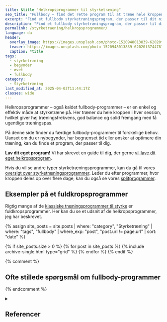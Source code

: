 ```yaml
---
title: &title "Helkropsprogrammer til styrketræning"
seo_title: "Fullbody – find det rette program til at træne hele kroppen"
excerpt: "Find et fullbody styrketræningsprogram, der passer til dit niveau og din hverdag. Vi har helkropsprogrammer til både begyndere og øvede."
description: "Find et fullbody styrketræningsprogram, der passer til dit niveau og din hverdag. Vi har helkropsprogrammer til både begyndere og øvede."
permalink: /styrketraening/helkropsprogrammer/
language: da
header:
  overlay_image: https://images.unsplash.com/photo-1520948013839-62020f374478?ixid=MnwxMjA3fDB8MHxwaG90by1wYWdlfHx8fGVufDB8fHx8&ixlib=rb-1.2.1&auto=format&fit=crop&h=630&w=1200&q=60
  teaser: https://images.unsplash.com/photo-1520948013839-62020f374478?ixid=MnwxMjA3fDB8MHxwaG90by1wYWdlfHx8fGVufDB8fHx8&ixlib=rb-1.2.1&auto=format&fit=crop&h=300&w=400&q=10
  caption: *title
tags:
  - styrketræning
  - begynder
  - øvet
  - fullbody
category:
  - Styrketræning
last_modified_at: 2025-04-03T11:44:17Z
classes: wide
---
```


Helkropsprogrammer – også kaldet fullbody-programmer – er en enkel og effektiv måde at styrketræne på. Her træner du hele kroppen i hver session, hvilket giver høj træningsfrekvens, god balance og solid fremgang med få ugentlige træningspas.

På denne side finder du færdige fullbody-programmer til forskellige behov. Uanset om du er nybegynder, har begrænset tid eller ønsker at optimere din træning, kan du finde et program, der passer til dig.

**Lav dit eget program!** Vi har skrevet en guide til dig, der gerne [vil lave dit eget helkropsprogram](/artikel/hvordan-opbygger-jeg-et-helkropsprogram/).

Hvis du vil se andre typer styrketræningsprogrammer, kan du gå til vores [oversigt over styrketræningsprogrammer](/styrketraeningsprogrammer/). Leder du efter programmer, hvor kroppen deles op over flere dage, kan du også se vores [splitprogrammer](/styrketraening/split-programmer/).

## Eksempler på et fuldkropsprogrammer

Rigtig mange af de [klassiske træningsprogrammer til styrke](/styrketraeningsprogrammer/) er fuldkropsprogrammer. Her kan du se et udsnit af de helkropsprogrammer, jeg har beskrevet.

{% assign site_posts = site.posts | where: "category", "Styrketræning" | where: "tags", "fullbody" | where_exp: "post", "post.url != page.url" | sort: "date" %}

<div class="feature__wrapper">

{% if site_posts.size > 0 %}
  {% for post in site_posts %}
    {% include archive-single.html type="grid" %}
  {% endfor %}
{% endif %}

</div>

{% comment %}

## Ofte stillede spørgsmål om fullbody-programmer

{% endcomment %}

<details markdown="1" class="references">
  <summary><h2 id="references">Referencer</h2></summary>

- Lou Schuler og Alwyn Cosgrowe (2006): The New Rules of Lifting. Six Basic Moves for Maximum Muscle, Penguin Books.
</details>